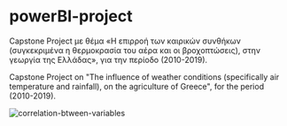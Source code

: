 # powerBI-project

Capstone Project με θέμα «Η επιρροή των καιρικών συνθήκων (συγκεκριμένα η θερμοκρασία του αέρα και οι βροχοπτώσεις), στην γεωργία της Ελλάδας»,
για την περίοδο (2010-2019). 

Capstone Project on "The influence of weather conditions (specifically air temperature and rainfall), on the agriculture of Greece", for the period (2010-2019).


![correlation-btween-variables](https://user-images.githubusercontent.com/76253288/191270065-28d64555-f09b-4a9f-8a26-9b7453552f23.png)
